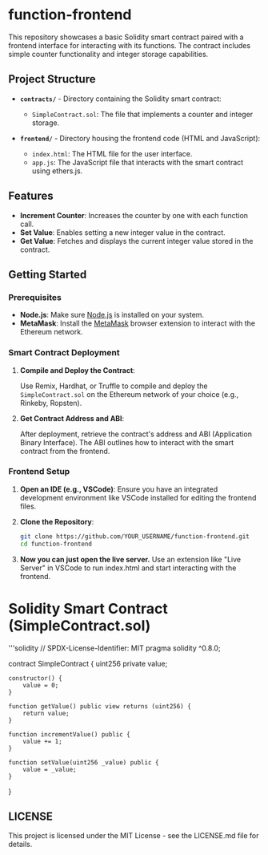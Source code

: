 # function-frontend

This repository showcases a basic Solidity smart contract paired with a frontend interface for interacting with its functions. The contract includes simple counter functionality and integer storage capabilities.

## Project Structure

- **`contracts/`** - Directory containing the Solidity smart contract:
  - `SimpleContract.sol`: The file that implements a counter and integer storage.

- **`frontend/`** - Directory housing the frontend code (HTML and JavaScript):
  - `index.html`: The HTML file for the user interface.
  - `app.js`: The JavaScript file that interacts with the smart contract using ethers.js.

## Features

- **Increment Counter**: Increases the counter by one with each function call.
- **Set Value**: Enables setting a new integer value in the contract.
- **Get Value**: Fetches and displays the current integer value stored in the contract.

## Getting Started

### Prerequisites

- **Node.js**: Make sure [Node.js](https://nodejs.org/) is installed on your system.
- **MetaMask**: Install the [MetaMask](https://metamask.io/) browser extension to interact with the Ethereum network.

### Smart Contract Deployment

1. **Compile and Deploy the Contract**:

   Use Remix, Hardhat, or Truffle to compile and deploy the `SimpleContract.sol` on the Ethereum network of your choice (e.g., Rinkeby, Ropsten).

2. **Get Contract Address and ABI**:

   After deployment, retrieve the contract's address and ABI (Application Binary Interface). The ABI outlines how to interact with the smart contract from the frontend.

### Frontend Setup

1. **Open an IDE (e.g., VSCode)**:
   Ensure you have an integrated development environment like VSCode installed for editing the frontend files.

2. **Clone the Repository**:
   ```bash
   git clone https://github.com/YOUR_USERNAME/function-frontend.git
   cd function-frontend

2. **Now you can just open the live server.**
   Use an extension like "Live Server" in VSCode to run index.html and start interacting with the frontend.

# Solidity Smart Contract (SimpleContract.sol)
'''solidity
// SPDX-License-Identifier: MIT
pragma solidity ^0.8.0;

contract SimpleContract {
    uint256 private value;

    constructor() {
        value = 0;
    }

    function getValue() public view returns (uint256) {
        return value;
    }

    function incrementValue() public {
        value += 1;
    }

    function setValue(uint256 _value) public {
        value = _value;
    }
}

## LICENSE
This project is licensed under the MIT License - see the LICENSE.md file for details.

